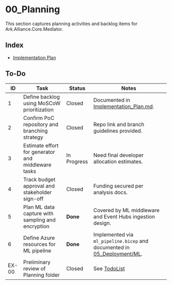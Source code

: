 # 00_Planning
This section captures planning activities and backlog items for Ark.Alliance.Core.Mediator.

## Index
- [Implementation Plan](Implementation_Plan.md)

## To-Do
| ID | Task | Status | Notes |
|----|------|--------|-------|
| 1 | Define backlog using MoSCoW prioritization | Closed | Documented in [Implementation_Plan.md](Implementation_Plan.md). |
| 2 | Confirm PoC repository and branching strategy | Closed | Repo link and branch guidelines provided. |
| 3 | Estimate effort for generator and middleware tasks | In Progress | Need final developer allocation estimates. |
| 4 | Track budget approval and stakeholder sign-off | Closed | Funding secured per analysis docs. |
| 5 | Plan ML data capture with sampling and encryption | **Done** | Covered by ML middleware and Event Hubs ingestion design. |
| 6 | Define Azure resources for ML pipeline | **Done** | Implemented via `ml_pipeline.bicep` and documented in [05_Deployment/ML](../05_Deployment/ML/README.md). |
| EX-00 | Preliminary review of Planning folder | Closed | See [TodoList](../TodoList.md) |


